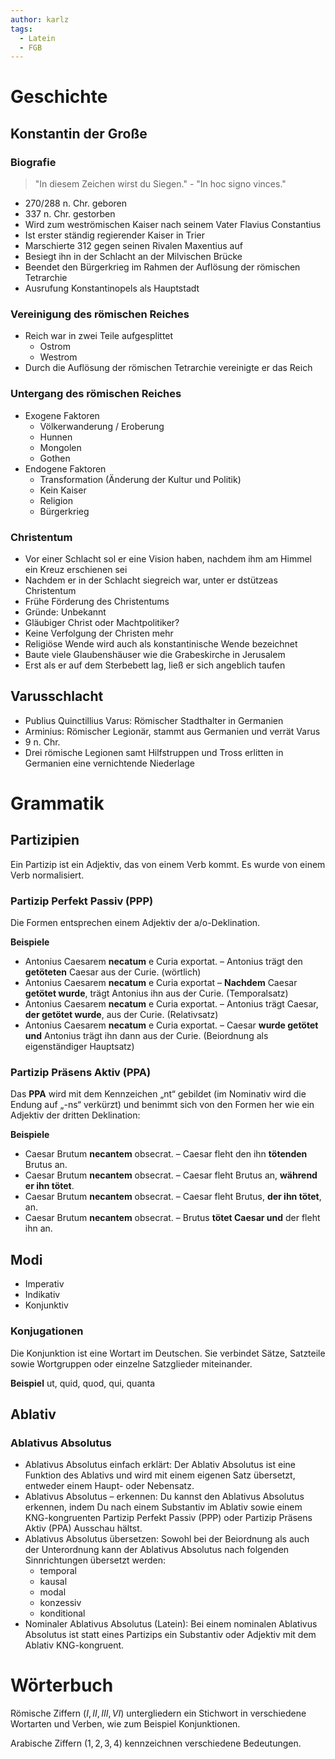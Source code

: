 ```yaml
---
author: karlz
tags:
  - Latein
  - FGB
---
```


# Geschichte

## Konstantin der Große

### Biografie

> "In diesem Zeichen wirst du Siegen." - "In hoc signo vinces."

- 270/288 n. Chr. geboren
- 337 n. Chr. gestorben
- Wird zum weströmischen Kaiser nach seinem Vater Flavius Constantius
- Ist erster ständig regierender Kaiser in Trier
- Marschierte 312 gegen seinen Rivalen Maxentius auf
- Besiegt ihn in der Schlacht an der Milvischen Brücke
- Beendet den Bürgerkrieg im Rahmen der Auflösung der römischen Tetrarchie
- Ausrufung Konstantinopels als Hauptstadt

### Vereinigung des römischen Reiches

- Reich war in zwei Teile aufgesplittet
	- Ostrom
	- Westrom
- Durch die Auflösung der römischen Tetrarchie vereinigte er das Reich

### Untergang des römischen Reiches

- Exogene Faktoren
	- Völkerwanderung / Eroberung
	- Hunnen
	- Mongolen
	- Gothen
- Endogene Faktoren
	- Transformation (Änderung der Kultur und Politik)
	- Kein Kaiser
	- Religion
	- Bürgerkrieg

### Christentum

- Vor einer Schlacht sol er eine Vision haben, nachdem ihm am Himmel ein Kreuz erschienen sei
- Nachdem er in der Schlacht siegreich war, unter er dstützeas Christentum
- Frühe Förderung des Christentums
- Gründe: Unbekannt
- Gläubiger Christ oder Machtpolitiker?
- Keine Verfolgung der Christen mehr
- Religiöse Wende wird auch als konstantinische Wende bezeichnet
- Baute viele Glaubenshäuser wie die Grabeskirche in Jerusalem
- Erst als er auf dem Sterbebett lag, ließ er sich angeblich taufen

## Varusschlacht

- Publius Quinctillius Varus: Römischer Stadthalter in Germanien
- Arminius: Römischer Legionär, stammt aus Germanien und verrät Varus
- 9 n. Chr.
- Drei römische Legionen samt Hilfstruppen und Tross erlitten in Germanien eine vernichtende Niederlage

# Grammatik

## Partizipien

Ein Partizip ist ein Adjektiv, das von einem Verb kommt. Es wurde von einem Verb normalisiert.

### Partizip Perfekt Passiv (PPP)

Die Formen entsprechen einem Adjektiv der a/o-Deklination.

**Beispiele**
- Antonius Caesarem **necatum** e Curia exportat. – Antonius trägt den **getöteten** Caesar aus der Curie. (wörtlich) 
- Antonius Caesarem **necatum** e Curia exportat – **Nachdem** Caesar **getötet wurde**, trägt Antonius ihn aus der Curie. (Temporalsatz)
- Antonius Caesarem **necatum** e Curia exportat. – Antonius trägt Caesar, **der getötet wurde**, aus der Curie. (Relativsatz)
- Antonius Caesarem **necatum** e Curia exportat. – Caesar **wurde getötet und** Antonius trägt ihn dann aus der Curie. (Beiordnung als eigenständiger Hauptsatz)

### Partizip Präsens Aktiv (PPA)

Das **PPA** wird mit dem Kennzeichen „nt“ gebildet (im Nominativ wird die Endung auf „-ns“ verkürzt) und benimmt sich von den Formen her wie ein Adjektiv der dritten Deklination:

**Beispiele**
- Caesar Brutum **necantem** obsecrat. – Caesar fleht den ihn **tötenden** Brutus an.
- Caesar Brutum **necantem** obsecrat. – Caesar fleht Brutus an, **während er ihn tötet**.
- Caesar Brutum **necantem** obsecrat. – Caesar fleht Brutus, **der ihn tötet**, an.
- Caesar Brutum **necantem** obsecrat. – Brutus **tötet Caesar und** der fleht ihn an.

## Modi

- Imperativ
- Indikativ
- Konjunktiv

### Konjugationen

Die Konjunktion ist eine Wortart im Deutschen. Sie verbindet Sätze, Satzteile sowie Wortgruppen oder einzelne Satzglieder miteinander.

**Beispiel** ut, quid, quod, qui, quanta

## Ablativ

### Ablativus Absolutus

- Ablativus Absolutus einfach erklärt: Der Ablativ Absolutus ist eine Funktion des Ablativs und wird mit einem eigenen Satz übersetzt, entweder einem Haupt- oder Nebensatz.
- Ablativus Absolutus – erkennen: Du kannst den Ablativus Absolutus erkennen, indem Du nach einem Substantiv im Ablativ sowie einem KNG-kongruenten Partizip Perfekt Passiv (PPP) oder Partizip Präsens Aktiv (PPA) Ausschau hältst.
- Ablativus Absolutus übersetzen: Sowohl bei der Beiordnung als auch der Unterordnung kann der Ablativus Absolutus nach folgenden Sinnrichtungen übersetzt werden:
    - temporal
    - kausal
    - modal
    - konzessiv
    - konditional
- Nominaler Ablativus Absolutus (Latein): Bei einem nominalen Ablativus Absolutus ist statt eines Partizips ein Substantiv oder Adjektiv mit dem Ablativ KNG-kongruent.

# Wörterbuch

Römische Ziffern ($I,II,III,VI$) untergliedern ein Stichwort in verschiedene Wortarten und Verben, wie zum Beispiel Konjunktionen.

Arabische Ziffern ($1,2,3,4$) kennzeichnen verschiedene Bedeutungen.